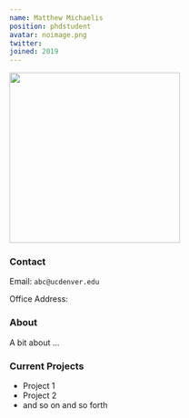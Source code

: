 ```yaml
---
name: Matthew Michaelis 
position: phdstudent
avatar: noimage.png
twitter:
joined: 2019
---
```


<img width="300" src="{{site.baseurl}}/images/people/{{page.avatar}}" data-action="zoom">

### Contact

Email: `abc@ucdenver.edu`<br>

Office Address: <br>

### About
A bit about ...

### Current Projects

- Project 1 
- Project 2
- and so on and so forth
